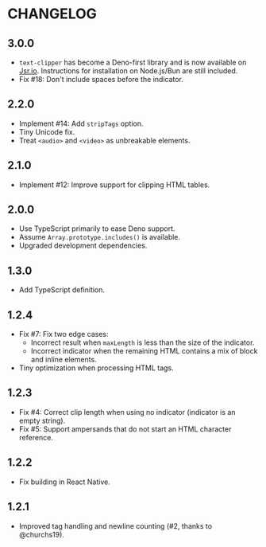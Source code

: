 # CHANGELOG

## 3.0.0

-   `text-clipper` has become a Deno-first library and is now available on [Jsr.io](https://jsr.io).
    Instructions for installation on Node.js/Bun are still included.
-   Fix #18: Don't include spaces before the indicator.

## 2.2.0

-   Implement #14: Add `stripTags` option.
-   Tiny Unicode fix.
-   Treat `<audio>` and `<video>` as unbreakable elements.

## 2.1.0

-   Implement #12: Improve support for clipping HTML tables.

## 2.0.0

-   Use TypeScript primarily to ease Deno support.
-   Assume `Array.prototype.includes()` is available.
-   Upgraded development dependencies.

## 1.3.0

-   Add TypeScript definition.

## 1.2.4

-   Fix #7: Fix two edge cases:
    -   Incorrect result when `maxLength` is less than the size of the indicator.
    -   Incorrect indicator when the remaining HTML contains a mix of block and inline elements.
-   Tiny optimization when processing HTML tags.

## 1.2.3

-   Fix #4: Correct clip length when using no indicator (indicator is an empty string).
-   Fix #5: Support ampersands that do not start an HTML character reference.

## 1.2.2

-   Fix building in React Native.

## 1.2.1

-   Improved tag handling and newline counting (#2, thanks to @churchs19).
